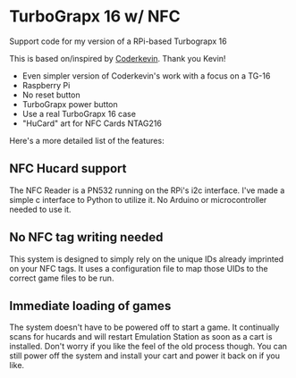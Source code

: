 # TurboGrapx 16 w/ NFC
Support code for my version of a RPi-based Turbograpx 16

This is based on/inspired by [Coderkevin](https://github.com/coderkevin/mini-nes). Thank you Kevin!
- Even simpler version of Coderkevin's work with a focus on a TG-16
- Raspberry Pi
- No reset button
- TurboGrapx power button
- Use a real TurboGrapx 16 case
- "HuCard" art for NFC Cards NTAG216 

Here's a more detailed list of the features:

## NFC Hucard support

The NFC Reader is a PN532 running on the RPi's i2c interface. I've made a simple c interface to Python to utilize it. No Arduino or microcontroller needed to use it.

## No NFC tag writing needed

This system is designed to simply rely on the unique IDs already imprinted on your NFC tags. It uses a configuration file to map those UIDs to the correct game files to be run.

## Immediate loading of games

The system doesn't have to be powered off to start a game. It continually scans for hucards and will restart Emulation Station as soon as a cart is installed. Don't worry if you like the feel of the old process though. You can still power off the system and install your cart and power it back on if you like.

